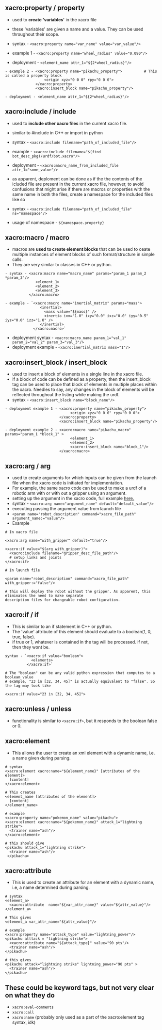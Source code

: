 
## xacro:property / property
  - used to **create 'variables'** in the xacro file
  - these 'variables' are given a name and a value. They can be used throughout their scope.
  - syntax - `<xacro:property name="var_name" value="var_value"/>`
  
  - example 1 - `<xacro:property name="wheel_radius" value="0.090"/>`
  - deployment - `<element_name attr_1="${2*wheel_radius}"/>`
  ```
  - example 2 - <xacro:property name="pikachu_property">          # This is called a property block
                    <origin xyz="0 0 0" rpy="0 0 0"> 
                </xacro:property>                           
                <xacro:insert_block name="pikachu_property"/>
  
  - deployment - <element_name attr_1="${2*wheel_radius}"/>
  ```
  
  
## xacro:include / include
  - used to **include other xacro files** in the current xacro file.
  - similar to #include in C++ or import in python
  
  - syntax - `<xacro:include filename="path_of_included_file"/>`
  
  - example - `<xacro:include filename="$(find bot_desc_pkg)/urdf/bot.xacro"/>`
  
  - deployment - `<xacro:macro_name_from_included_file attr_1="some_value"/>`
  
  - as apparent, deploment can be done as if the the contents of the icluded file are 
  present in the current xacro file, however, to avoid confusions that might arise if there are macros or
  properties with the same name in both the files, create a namespace for the included files like so
  
  - syntax - `<xacro:include filename="path_of_included_file" ns="namespace"/>`
  - usage of namespace - `${namespace.property}`
  
  
  
## xacro:macro / macro
  - macros are **used to create element blocks** that can be used to ceate multiple instances of element blocks
  of such format/structure in simple calls.
  - They are very similar to classes in C++ or python.
  ```
  - syntax - <xacro:macro name="macro_name" params="param_1 param_2 *param_3"/>
                <element_1>
                <element_2>
                <element_3>
             </xacro:macro>
             
  - example - `<xacro:macro name="inertial_matrix" params="mass">
                  <inertial>
                    <mass value="${mass}" />
                    <inertia ixx="1.0" ixy="0.0" ixz="0.0" iyy="0.5" iyz="0.0" izz="1.0" />
                  </inertial>
               </xacro:macro>`    
  ```      
  - deployment syntax - `<xacro:macro_name param_1="val_1" param_2="val_2" param_3="val_3"/>`  
  - deployment example - `<xacro:inertial_matrix mass="1"/>`
  
  
  
## xacro:insert_block / insert_block
  - used to insert a block of elements in a single line in the xacro file. 
  - If a block of code can be defined as a property, then the insert_block tag can be used to place that block of elements in     multiple places within the xacro. Needles to say, any changes in the block of elements will be reflected throughout the listing while making the urdf.
  - syntax - `<xacro:insert_block name="block_name"/>`
  ```
  - deployment example 1 - <xacro:property name="pikachu_property">
                                <origin xyz="0 0 0" rpy="0 0 0"> 
                           </xacro:property>                           
                           <xacro:insert_block name="pikachu_property"/>
                           
  - deployment example 2 - <xacro:macro name="pikachu_macro" params="param_1 *block_1" >
                                <element_1>
                                <element_2>
                                <xacro:insert_block name="block_1"/>
                           </xacro:macro>
```

## xacro:arg / arg
  - used to create arguments for which inputs can be given from the launch file when the xacro code is initiated for implementation. 
  - For example, the same xacro code can be used to make a urdf of a robotic arm with or with out a gripper using an argument.
  - setting up the argument in the xacro code, full example [here.](https://answers.ros.org/question/282902/pass-parameters-to-xacro-from-launch-file-or-otherwise/)
  - syntax - `<xacro:arg name="argument_name" default="default_value"/>`
  - executing passing the argument value from launch file
  - `<param name="robot_description" command="xacro_file_path" argument_name:="value"/>`
  - Example
  ```
  # In xacro file
  
  <xacro:arg name="with_gripper" default="true"/>
  
  <xacro:if value="$(arg with_gripper)">
    <xacro:include filename="gripper_desc_file_path"/>
    # setup links and joints
  </xacro:if>
  
  # In launch file
  
  <param name="robot_description" command="xacro_file_path" with_gripper:="false"/>
  
  # this will deploy the robot without the gripper. As apparent, this eliminates the need to make separate 
  description files for changeable robot configuration.
  ```
## xacro:if / if
  - This is similar to an if statement in C++ or python.
  - The 'value' attribute of this element should evaluate to a boolean(1, 0, true, false).
  - if true or 1, whatever is contained in the tag will be processed. if not, then they wont be.
  ```
  syntax - `<xacro:if value="boolean">
              <elements>
            </xacro:if>` 
            
  # The "boolean" can be any valid python expression that computes to a boolean value
  # example, "23 in [32, 34, 45]" is actually equivalent to "false". So the tag may look like
  
  <xacro:if value="23 in [32, 34, 45]">
  ```
## xacro:unless / unless
  - functionality is similar to `<xacro:if>`, but it responds to the boolean false or 0.

## xacro:element
  - This allows the user to create an xml element with a dynamic name, i.e. a name given during parsing. 
  ```
  # syntax  
  <xacro:element xacro:name="${element_name}" [attributes of the element]>
    [content]
  </xacro:element>
  
  # This creates
  <element_name [attributes of the element]>
    [content]
  </element_name>
  
  # example
  <xacro:property name="pokemon_name" value="pikachu">
  <xacro:element xacro:name="${pokemon_name}" attack_1="lightning strike">
    <trainer name="ash"/>
  </xacro:element>
  
  # this should give
  <pikachu attack_1="lightning strike">
    <trainer name="ash"/>
   </pikachu>   
```
## xacro:attribute
  - This is used to create an attribute for an element with a dynamic name, i.e, a name determined during parsing.
  ```
  # syntax
  <element_a>
    <xacro:attribute  name="${var_attr_name}" value="${attr_value}"/>
  </element_a>
  
  # This gives
  <element_a var_attr_name="${attr_value}"/>
  
  # example
  <xacro:property name="attack_type" value="lightning_power"/>
  <pikachu atttack = "lightning strike">
    <xacro:attribute name="${attack_type}" value="90 pts"/>
    <trainer name="ash"/>
  </pikachu>
  
  # this gives
  <pikachu attack="lightning strike" lightning_power="90 pts" >
    <trainer name="ash"/>
  </pikachu>
  ```
  
## These could be keyword tags, but not very clear on what they do
  - `xacro:eval-comments`
  - `xacro:call`
  - `xacro:name` (probably only used as a part of the xacro:element tag syntax, idk)
